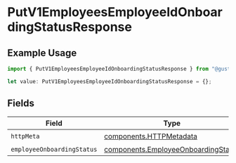# PutV1EmployeesEmployeeIdOnboardingStatusResponse

## Example Usage

```typescript
import { PutV1EmployeesEmployeeIdOnboardingStatusResponse } from "@gusto/embedded-api/models/operations/putv1employeesemployeeidonboardingstatus.js";

let value: PutV1EmployeesEmployeeIdOnboardingStatusResponse = {};
```

## Fields

| Field                                                                                      | Type                                                                                       | Required                                                                                   | Description                                                                                |
| ------------------------------------------------------------------------------------------ | ------------------------------------------------------------------------------------------ | ------------------------------------------------------------------------------------------ | ------------------------------------------------------------------------------------------ |
| `httpMeta`                                                                                 | [components.HTTPMetadata](../../models/components/httpmetadata.md)                         | :heavy_check_mark:                                                                         | N/A                                                                                        |
| `employeeOnboardingStatus`                                                                 | [components.EmployeeOnboardingStatus](../../models/components/employeeonboardingstatus.md) | :heavy_minus_sign:                                                                         | successful                                                                                 |